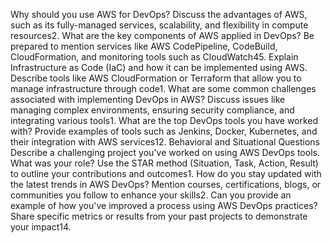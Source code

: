 Why should you use AWS for DevOps?
Discuss the advantages of AWS, such as its fully-managed services, scalability, and flexibility in compute resources2.
What are the key components of AWS applied in DevOps?
Be prepared to mention services like AWS CodePipeline, CodeBuild, CloudFormation, and monitoring tools such as CloudWatch45.
Explain Infrastructure as Code (IaC) and how it can be implemented using AWS.
Describe tools like AWS CloudFormation or Terraform that allow you to manage infrastructure through code1.
What are some common challenges associated with implementing DevOps in AWS?
Discuss issues like managing complex environments, ensuring security compliance, and integrating various tools1.
What are the top DevOps tools you have worked with?
Provide examples of tools such as Jenkins, Docker, Kubernetes, and their integration with AWS services12.
Behavioral and Situational Questions
Describe a challenging project you've worked on using AWS DevOps tools. What was your role?
Use the STAR method (Situation, Task, Action, Result) to outline your contributions and outcomes1.
How do you stay updated with the latest trends in AWS DevOps?
Mention courses, certifications, blogs, or communities you follow to enhance your skills2.
Can you provide an example of how you've improved a process using AWS DevOps practices?
Share specific metrics or results from your past projects to demonstrate your impact14.